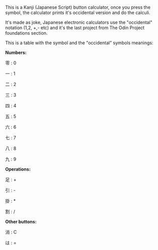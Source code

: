 This is a Kanji (Japanese Script) button calculator, once you press the symbol, the calculator prints it's occidental version and do the calculi.

It's made as joke, Japanese electronic calculators use the "occidental" notation (1,2, +,- etc) and it's the last project from The Odin Project foundations section.

This is a table with the symbol and the "occidental" symbols meanings:

**Numbers:**

零 : 0


一 : 1


二 : 2

三 : 3


四 : 4


五 : 5


六 : 6


七 : 7


八 : 8


九 : 9

**Operations:**

足 : +


引 : -


掛 : *


割 : /

**Other buttons:**

消 : C


は : =